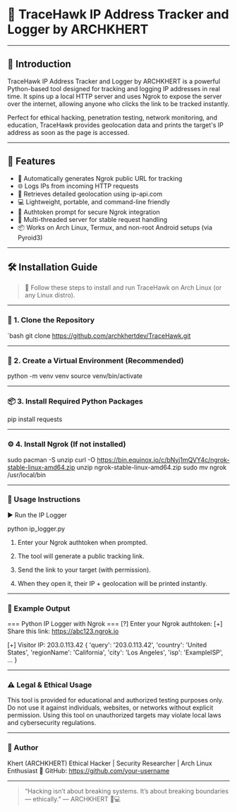 # 🦅 TraceHawk IP Address Tracker and Logger by ARCHKHERT

---

## 📌 Introduction

TraceHawk IP Address Tracker and Logger by ARCHKHERT is a powerful Python-based tool designed for tracking and logging IP addresses in real time. It spins up a local HTTP server and uses Ngrok to expose the server over the internet, allowing anyone who clicks the link to be tracked instantly.

Perfect for ethical hacking, penetration testing, network monitoring, and education, TraceHawk provides geolocation data and prints the target's IP address as soon as the page is accessed.

---

## 🚀 Features

- 🔗 Automatically generates Ngrok public URL for tracking
- 🌐 Logs IPs from incoming HTTP requests
- 📍 Retrieves detailed geolocation using ip-api.com
- 💻 Lightweight, portable, and command-line friendly
- 🔐 Authtoken prompt for secure Ngrok integration
- 🧵 Multi-threaded server for stable request handling
- 📦 Works on Arch Linux, Termux, and non-root Android setups (via Pyroid3)

---

## 🛠️ Installation Guide

> 📂 Follow these steps to install and run TraceHawk on Arch Linux (or any Linux distro).

---

### 🔽 1. Clone the Repository

`bash
git clone https://github.com/archkhertdev/TraceHawk.git


---

### 🧪 2. Create a Virtual Environment (Recommended)

python -m venv venv
source venv/bin/activate


---

### 📦 3. Install Required Python Packages

pip install requests


---

### ⚙️ 4. Install Ngrok (If not installed)

sudo pacman -S unzip
curl -O https://bin.equinox.io/c/bNyj1mQVY4c/ngrok-stable-linux-amd64.zip
unzip ngrok-stable-linux-amd64.zip
sudo mv ngrok /usr/local/bin


---

### 🚀 Usage Instructions

▶️ Run the IP Logger

python ip_logger.py

1. Enter your Ngrok authtoken when prompted.


2. The tool will generate a public tracking link.


3. Send the link to your target (with permission).


4. When they open it, their IP + geolocation will be printed instantly.




---

### 📁 Example Output

=== Python IP Logger with Ngrok ===
[?] Enter your Ngrok authtoken: <paste-it-here>
[+] Share this link: https://abc123.ngrok.io

[+] Visitor IP: 203.0.113.42
{
  'query': '203.0.113.42',
  'country': 'United States',
  'regionName': 'California',
  'city': 'Los Angeles',
  'isp': 'ExampleISP',
  ...
}


---

### ⚠️ Legal & Ethical Usage

This tool is provided for educational and authorized testing purposes only.
Do not use it against individuals, websites, or networks without explicit permission.
Using this tool on unauthorized targets may violate local laws and cybersecurity regulations.


---

### 👤 Author

Khert (ARCHKHERT)
Ethical Hacker | Security Researcher | Arch Linux Enthusiast
🔗 GitHub: https://github.com/your-username


---

> “Hacking isn’t about breaking systems. It’s about breaking boundaries — ethically.”
— ARCHKHERT 🧠💻
